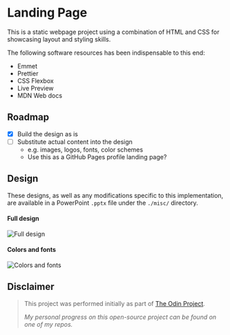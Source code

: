 # Landing Page

<!-- A simple landing page using HTML and CSS -->

This is a static webpage project using a combination of HTML and CSS for showcasing layout and styling skills.

The following software resources has been indispensable to this end:

- Emmet
- Prettier
- CSS Flexbox
- Live Preview
- MDN Web docs

## Roadmap

- [x] Build the design as is
- [ ] Substitute actual content into the design
  - e.g. images, logos, fonts, color schemes
  - Use this as a GitHub Pages profile landing page?

## Design

These designs, as well as any modifications specific to this implementation, are available in a PowerPoint `.pptx` file under the `./misc/` directory.

#### Full design

![Full design](https://cdn.statically.io/gh/TheOdinProject/curriculum/main/foundations/html_css/project/odin-project.png)

#### Colors and fonts

![Colors and fonts](https://cdn.statically.io/gh/TheOdinProject/curriculum/main/foundations/html_css/project/colors_and_stuff.png)

## Disclaimer

> This project was performed initially as part of [The Odin Project](https://www.theodinproject.com/).
>
> _My personal progress on this open-source project can be found on one of my repos._
